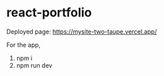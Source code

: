 # react-portfolio

Deployed page: https://mysite-two-taupe.vercel.app/

For the app,

1. npm i
2. npm run dev
